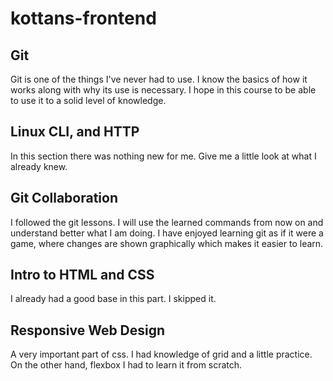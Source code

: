 # kottans-frontend

## Git
Git is one of the things I've never had to use. I know the basics of how it works along with why its use is necessary. I hope in this course to be able to use it to a solid level of knowledge.

## Linux CLI, and HTTP
In this section there was nothing new for me. Give me a little look at what I already knew.

## Git Collaboration
I followed the git lessons. I will use the learned commands from now on and understand better what I am doing. I have enjoyed learning git as if it were a game, where changes are shown graphically which makes it easier to learn.

## Intro to HTML and CSS
I already had a good base in this part. I skipped it.

## Responsive Web Design
A very important part of css. I had knowledge of grid and a little practice. On the other hand, flexbox I had to learn it from scratch. 